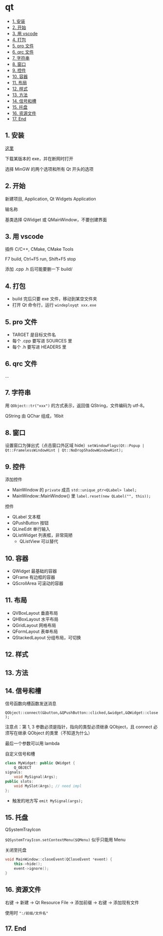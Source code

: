 # qt

- [1. 安装](#1-安装)
- [2. 开始](#2-开始)
- [3. 用 vscode](#3-用-vscode)
- [4. 打包](#4-打包)
- [5. pro 文件](#5-pro-文件)
- [6. qrc 文件](#6-qrc-文件)
- [7. 字符串](#7-字符串)
- [8. 窗口](#8-窗口)
- [9. 控件](#9-控件)
- [10. 容器](#10-容器)
- [11. 布局](#11-布局)
- [12. 样式](#12-样式)
- [13. 方法](#13-方法)
- [14. 信号和槽](#14-信号和槽)
- [15. 托盘](#15-托盘)
- [16. 资源文件](#16-资源文件)
- [17. End](#17-end)

## 1. 安装

[这里](https://download.qt.io/archive/qt/)

下载某版本的 exe，并在断网时打开

选择 MinGW 的两个选项和所有 Qt 开头的选项

## 2. 开始

新建项目, Application, Qt Widgets Application

输名称

基类选择 QWidget 或 QMainWindow，不要创建界面

## 3. 用 vscode

插件 C/C++, CMake, CMake Tools

F7 build, Ctrl+F5 run, Shift+F5 stop

添加 .cpp .h 后可能要删一下 build/

## 4. 打包

- build 完后只要 exe 文件，移动到某空文件夹
- 打开 Qt 命令行，运行 `windeployqt xxx.exe`

## 5. pro 文件

- TARGET 是目标文件名
- 每个 .cpp 要写进 SOURCES 里
- 每个 .h 要写进 HEADERS 里

## 6. qrc 文件

...

## 7. 字符串

用 `QObject::tr("xxx")` 的方式表示，返回值 QString，文件编码为 utf-8。

QString 由 QChar 组成，16bit

## 8. 窗口

设置窗口为弹出式（点击窗口外区域 hide）`setWindowFlags(Qt::Popup | Qt::FramelessWindowHint | Qt::NoDropShadowWindowHint);`

## 9. 控件

添加控件

- MainWindow 的 `private` 成员 `std::unique_ptr<QLabel> label;`
- MainWindow::MainWindow() 里 `label.reset(new QLabel("", this));`

控件

- QLabel 文本框
- QPushButton 按钮
- QLineEdit 单行输入
- QListWidget 列表框，非常简陋
  - QListView 可以替代

## 10. 容器

- QWidget 最基础的容器
- QFrame 有边框的容器
- QScrollArea 可滚动的容器

## 11. 布局

- QVBoxLayout 垂直布局
- QHBoxLayout 水平布局
- QGridLayout 网格布局
- QFormLayout 表单布局
- QStackedLayout 分组布局，可切换

## 12. 样式

## 13. 方法

## 14. 信号和槽

信号函数向槽函数发送消息

`QObject::connect(&button,&QPushButton::clicked,&widget,&QWidget::close);`

注意点：第 1, 3 参数必须是指针，指向的类型必须继承 QObject，且 connect 必须写在继承 QObject 的类里（不知道为什么）

最后一个参数可以用 lambda

自定义信号和槽

```cpp
class MyWidget: public QWidget {
    Q_OBJECT
signals:
    void MySignal(Args);
public slots:
    void MySlot(Args); // need impl
};
```

- 触发的地方写 `emit MySignal(args);`

## 15. 托盘

QSystemTrayIcon

`$QSystemTrayIcon.setContextMenu($QMenu)` 似乎只能用 Menu

关闭至托盘

```cpp
void MainWindow::closeEvent(QCloseEvent *event) {
    this->hide();
    event->ignore();
}
```

## 16. 资源文件

右键 -> 新建 -> Qt Resource File -> 添加前缀 -> 右键 -> 添加现有文件

使用时 `":/前缀/文件名"`

## 17. End

